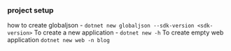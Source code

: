 ### project setup

how to create globaljson - `dotnet new globaljson --sdk-version <sdk-version>`
To create a new application - `dotnet new -h`
To create empty web application `dotnet new web -n blog`
